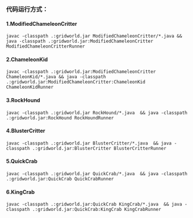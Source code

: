 ### 代码运行方式：

#### 1.ModifiedChameleonCritter

```
javac -classpath .:gridworld.jar ModifiedChameleonCritter/*.java && java -classpath .:gridworld.jar:ModifiedChameleonCritter ModifiedChameleonCritterRunner

```



#### 2.ChameleonKid

```
javac -classpath .:gridworld.jar:ModifiedChameleonCritter  ChameleonKid/*.java && java -classpath .:gridworld.jar:ModifiedChameleonCritter:ChameleonKid ChameleonKidRunner

```



#### 3.RockHound

```
javac -classpath .:gridworld.jar RockHound/*.java  && java -classpath .:gridworld.jar:RockHound RockHoundRunner

```



#### 4.BlusterCritter

```
javac -classpath .:gridworld.jar BlusterCritter/*.java  && java -classpath .:gridworld.jar:BlusterCritter BlusterCritterRunner

```



#### 5.QuickCrab

```
javac -classpath .:gridworld.jar QuickCrab/*.java  && java -classpath .:gridworld.jar:QuickCrab QuickCrabRunner

```



#### 6.KingCrab

```
javac -classpath .:gridworld.jar:QuickCrab KingCrab/*.java  && java -classpath .:gridworld.jar:QuickCrab:KingCrab KingCrabRunner

```

